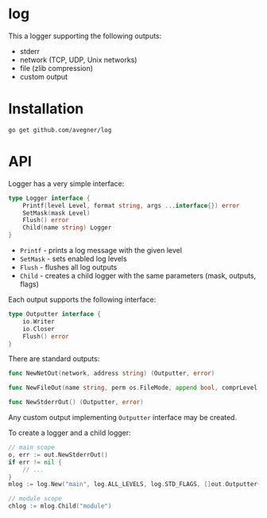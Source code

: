 # log

This a logger supporting the following outputs:
* stderr
* network (TCP, UDP, Unix networks)
* file (zlib compression)
* custom output

# Installation

```
go get github.com/avegner/log
```

# API

Logger has a very simple interface:

```go
type Logger interface {
	Printf(level Level, format string, args ...interface{}) error
	SetMask(mask Level)
	Flush() error
	Child(name string) Logger
}
```

* `Printf` - prints a log message with the given level
* `SetMask` - sets enabled log levels
* `Flush` - flushes all log outputs
* `Child` - creates a child logger with the same parameters (mask, outputs, flags)

Each output supports the following interface:

```go
type Outputter interface {
	io.Writer
	io.Closer
	Flush() error
}
```

There are standard outputs:

```go
func NewNetOut(network, address string) (Outputter, error)

func NewFileOut(name string, perm os.FileMode, append bool, comprLevel int) (Outputter, error)

func NewStderrOut() (Outputter, error)
```

Any custom output implementing `Outputter` interface may be created.

To create a logger and a child logger:

```go
// main scope
o, err := out.NewStderrOut()
if err != nil {
    // ...
}
mlog := log.New("main", log.ALL_LEVELS, log.STD_FLAGS, []out.Outputter{o})

// module scope
chlog := mlog.Child("module")
```
